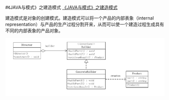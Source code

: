 #《JAVA与模式》之建造模式
[《JAVA与模式》之建造模式](http://www.cnblogs.com/java-my-life/archive/2012/04/07/2433939.html)

建造模式是对象的创建模式。建造模式可以将一个产品的内部表象（internal representation）与产品的生产过程分割开来，从而可以使一个建造过程生成具有不同的内部表象的产品对象。

![类图](Build类图.png)